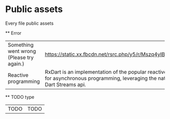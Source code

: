 # Public assets
Every file public assets

** Error

|                      |                                                                                                                                                                                  |
| -------------------- | ----------------------------------------------------------------------------------------------------------------------------------------------------------------------------------- |
| Something went wrong (Please try again.)     | https://static.xx.fbcdn.net/rsrc.php/y5/r/Mszq4yIBziR.svg         |
| Reactive programming | RxDart is an implementation of the popular reactiveX api for asynchronous programming, leveraging the native Dart Streams api.                                                      |

** TODO type

|                      |                                                                                                                                                                                  |
| -------------------- | ----------------------------------------------------------------------------------------------------------------------------------------------------------------------------------- |
| TODO     | TODO         |
